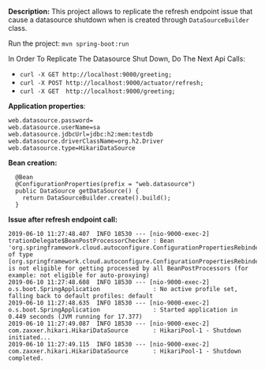 **Description:** This project allows to replicate the refresh endpoint issue that cause a datasource shutdown when is created through `DataSourceBuilder` class.


Run the project:
`mvn spring-boot:run`

In Order To Replicate The Datasource Shut Down, Do The Next Api Calls:
- `curl -X GET http://localhost:9000/greeting;`
- `curl -X POST http://localhost:9000/actuator/refresh;`
- `curl -X GET  http://localhost:9000/greeting;`


**Application properties**:
```
web.datasource.password=
web.datasource.userName=sa
web.datasource.jdbcUrl=jdbc:h2:mem:testdb
web.datasource.driverClassName=org.h2.Driver
web.datasource.type=HikariDataSource
```

**Bean creation:**
```
  @Bean
  @ConfigurationProperties(prefix = "web.datasource")
  public DataSource getDataSource() {
    return DataSourceBuilder.create().build();
  }
```

**Issue after refresh endpoint call:**
```
2019-06-10 11:27:48.407  INFO 18530 --- [nio-9000-exec-2] trationDelegate$BeanPostProcessorChecker : Bean 'org.springframework.cloud.autoconfigure.ConfigurationPropertiesRebinderAutoConfiguration' of type [org.springframework.cloud.autoconfigure.ConfigurationPropertiesRebinderAutoConfiguration$$EnhancerBySpringCGLIB$$b0795841] is not eligible for getting processed by all BeanPostProcessors (for example: not eligible for auto-proxying)
2019-06-10 11:27:48.608  INFO 18530 --- [nio-9000-exec-2] o.s.boot.SpringApplication               : No active profile set, falling back to default profiles: default
2019-06-10 11:27:48.635  INFO 18530 --- [nio-9000-exec-2] o.s.boot.SpringApplication               : Started application in 0.449 seconds (JVM running for 17.377)
2019-06-10 11:27:49.087  INFO 18530 --- [nio-9000-exec-2] com.zaxxer.hikari.HikariDataSource       : HikariPool-1 - Shutdown initiated...
2019-06-10 11:27:49.115  INFO 18530 --- [nio-9000-exec-2] com.zaxxer.hikari.HikariDataSource       : HikariPool-1 - Shutdown completed.
```
